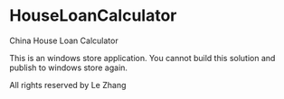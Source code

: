 HouseLoanCalculator
===================

China House Loan Calculator

This is an windows store application.
You cannot build this solution and publish to windows store again.

All rights reserved by Le Zhang